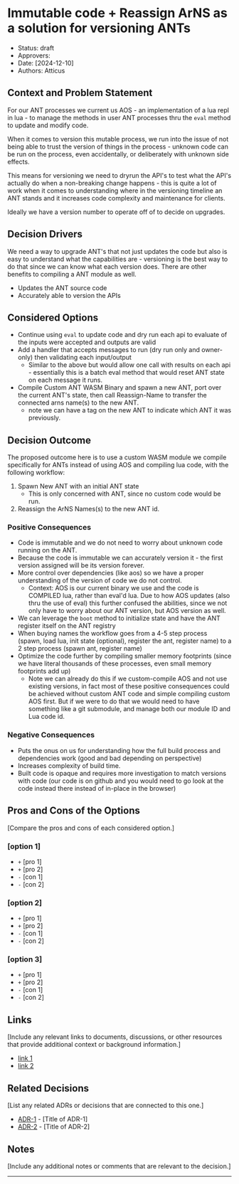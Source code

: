 # Immutable code + Reassign ArNS as a solution for versioning ANTs

- Status: draft
- Approvers:
- Date: [2024-12-10]
- Authors: Atticus

## Context and Problem Statement

For our ANT processes we current us AOS - an implementation of a lua repl in
lua - to manage the methods in user ANT processes thru the `eval` method to
update and modify code.

When it comes to version this mutable process, we run into the issue of not
being able to trust the version of things in the process - unknown code can be
run on the process, even accidentally, or deliberately with unknown side
effects.

This means for versioning we need to dryrun the API's to test what the API's
actually do when a non-breaking change happens - this is quite a lot of work
when it comes to understanding where in the versioning timeline an ANT stands
and it increases code complexity and maintenance for clients.

Ideally we have a version number to operate off of to decide on upgrades.

## Decision Drivers

We need a way to upgrade ANT's that not just updates the code but also is easy
to understand what the capabilities are - versioning is the best way to do that
since we can know what each version does. There are other benefits to compiling
a ANT module as well.

- Updates the ANT source code
- Accurately able to version the APIs

## Considered Options

- Continue using `eval` to update code and dry run each api to evaluate of the
  inputs were accepted and outputs are valid
- Add a handler that accepts messages to run (dry run only and owner-only) then
  validating each input/output
  - Similar to the above but would allow one call with results on each api -
    essentially this is a batch eval method that would reset ANT state on each
    message it runs.
- Compile Custom ANT WASM Binary and spawn a new ANT, port over the current
  ANT's state, then call Reassign-Name to transfer the connected arns name(s) to
  the new ANT.
  - note we can have a tag on the new ANT to indicate which ANT it was
    previously.

## Decision Outcome

<!-- TODO: fill out decision outcome after discussion -->

The proposed outcome here is to use a custom WASM module we compile specifically
for ANTs instead of using AOS and compiling lua code, with the following
workflow:

1. Spawn New ANT with an initial ANT state
   - This is only concerned with ANT, since no custom code would be run.
2. Reassign the ArNS Names(s) to the new ANT id.

### Positive Consequences

- Code is immutable and we do not need to worry about unknown code running on
  the ANT.
- Because the code is immutable we can accurately version it - the first version
  assigned will be its version forever.
- More control over dependencies (like aos) so we have a proper understanding of
  the version of code we do not control.
  - Context: AOS is our current binary we use and the code is COMPILED lua,
    rather than eval'd lua. Due to how AOS updates (also thru the use of eval)
    this further confused the abilities, since we not only have to worry about
    our ANT version, but AOS version as well.
- We can leverage the `boot` method to initialize state and have the ANT
  register itself on the ANT registry
- When buying names the workflow goes from a 4-5 step process (spawn, load lua,
  init state (optional), register the ant, register name) to a 2 step process
  (spawn ant, register name)
- Optimize the code further by compiling smaller memory footprints (since we
  have literal thousands of these processes, even small memory footprints add
  up)
  - Note we can already do this if we custom-compile AOS and not use existing
    versions, in fact most of these positive consequences could be achieved
    without custom ANT code and simple compiling custom AOS first. But if we
    were to do that we would need to have something like a git submodule, and
    manage both our module ID and Lua code id.

### Negative Consequences

- Puts the onus on us for understanding how the full build process and
  dependencies work (good and bad depending on perspective)
- Increases complexity of build time.
- Built code is opaque and requires more investigation to match versions with
  code (our code is on github and you would need to go look at the code instead
  there instead of in-place in the browser)

## Pros and Cons of the Options

[Compare the pros and cons of each considered option.]

### [option 1]

- `+` [pro 1]
- `+` [pro 2]
- `-` [con 1]
- `-` [con 2]

### [option 2]

- `+` [pro 1]
- `+` [pro 2]
- `-` [con 1]
- `-` [con 2]

### [option 3]

- `+` [pro 1]
- `+` [pro 2]
- `-` [con 1]
- `-` [con 2]

## Links

[Include any relevant links to documents, discussions, or other resources that
provide additional context or background information.]

- [link 1](url)
- [link 2](url)

## Related Decisions

[List any related ADRs or decisions that are connected to this one.]

- [ADR-1](1-example.md) - [Title of ADR-1]
- [ADR-2](2-example.md) - [Title of ADR-2]

## Notes

[Include any additional notes or comments that are relevant to the decision.]

---

[ADR Template]: https://adr.github.io/
